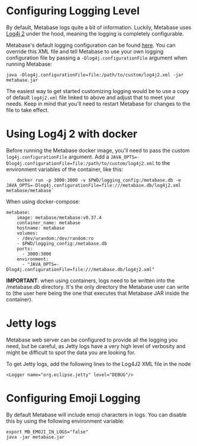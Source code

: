 # Configuring Logging Level

By default, Metabase logs quite a bit of information. Luckily, Metabase uses [Log4j 2](https://logging.apache.org/log4j/2.x/) under the hood, meaning the logging is completely configurable.

Metabase's default logging configuration can be found [here](https://github.com/metabase/metabase/blob/master/resources/log4j2.xml). You can override this XML file and tell Metabase to use your own logging configuration file by passing a `-Dlog4j.configurationFile` argument when running Metabase:

    java -Dlog4j.configurationFile=file:/path/to/custom/log4j2.xml -jar metabase.jar

The easiest way to get started customizing logging would be to use a copy of default `log4j2.xml` file linked to above and adjust that to meet your needs. Keep in mind that you'll need to restart Metabase for changes to the file to take effect.

# Using Log4j 2 with docker

Before running the Metabase docker image, you'll need to pass the custom `log4j.configurationFile` argument. Add a `JAVA_OPTS=-Dlog4j.configurationFile=file:/path/to/custom/log4j2.xml` to the environment variables of the container, like this:

        docker run -p 3000:3000 -v $PWD/logging_config:/metabase.db -e JAVA_OPTS=-Dlog4j.configurationFile=file:///metabase.db/log4j2.xml metabase/metabase`

When using docker-compose:
```
metabase:
    image: metabase/metabase:v0.37.4
    container_name: metabase
    hostname: metabase
    volumes: 
    - /dev/urandom:/dev/random:ro
    - $PWD/logging_config:/metabase.db
    ports:
      - 3000:3000
    environment: 
      - "JAVA_OPTS=-Dlog4j.configurationFile=file:///metabase.db/log4j2.xml"
```

**IMPORTANT**: when using containers, logs need to be written into the /metabase.db directory. It's the only directory the Metabase user can write to (the user here being the one that executes that Metabase JAR inside the container).

# Jetty logs

Metabase web server can be configured to provide all the logging you need, but be careful, as Jetty logs have a very high level of verbosity and might be difficult to spot the data you are looking for.

To get Jetty logs, add the following lines to the Log4J2 XML file in the <Loggers> node

```
<Logger name="org.eclipse.jetty" level="DEBUG"/>
```

# Configuring Emoji Logging

By default Metabase will include emoji characters in logs. You can disable this by using the following environment variable:

    export MB_EMOJI_IN_LOGS="false"
    java -jar metabase.jar
